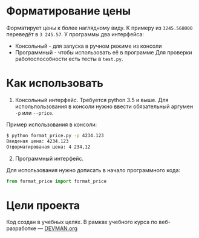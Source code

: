 # Форматирование цены

Форматирует цены к более наглядному виду. К примеру из `3245.568000` переведёт в `3 245.57`.
У программы два интерфейса:
- Консольный - для запуска в ручном режиме из консоли
- Программный - чтобы использовать её в программе
Для проверки работоспособности есть тесты в `test.py`.

# Как использовать

1. Консольный интерфейс.
Требуется python 3.5 и выше. 
Для испольпользования в консоли нужно ввести обязательный аргумен `-p` или `--price`.


Пример использования в консоли:

```bash
$ python format_price.py -p 4234.123
Введеная цена: 4234.123
Отформатированая цена: 4 234,12
```
2. Программный интерфейс.

Для использования нужно дописать в начало программного кода:
```python
from format_price import format_price
```

# Цели проекта

Код создан в учебных целях. В рамках учебного курса по веб-разработке ― [DEVMAN.org](https://devman.org)
